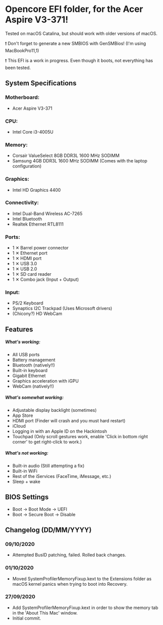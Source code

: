 # Opencore EFI folder, for the Acer Aspire V3-371!

Tested on macOS Catalina, but should work with older versions of macOS.

:exclamation: Don't forget to generate a new SMBIOS with GenSMBios! (I'm using MacBookPro11,1)

:exclamation: This EFI is a work in progress. Even though it boots, not everything has been tested.

## System Specifications


### Motherboard:
* Acer Aspire V3-371
### CPU:
* Intel Core i3-4005U
### Memory:
* Corsair ValueSelect 8GB DDR3L 1600 MHz SODIMM
* Samsung 4GB DDR3L 1600 MHz SODIMM (Comes with the laptop configuration)
### Graphics:
* Intel HD Graphics 4400
### Connectivity:
* Intel Dual-Band Wireless AC-7265
* Intel Bluetooth
* Realtek Ethernet RTL8111
### Ports:
* 1 ✕ Barrel power connector
* 1 ✕ Ethernet port
* 1 ✕ HDMI port
* 1 ✕ USB 3.0
* 1 ✕ USB 2.0
* 1 ✕ SD card reader
* 1 ✕ Combo jack (Input + Output)
### Input:
* PS/2 Keyboard
* Synaptics I2C Trackpad (Uses Microsoft drivers)
* (Chicony?) HD WebCam


## Features


##### What's working:
* All USB ports
* Battery management
* Bluetooth (natively!!)
* Built-in keyboard
* Gigabit Ethernet
* Graphics acceleration with iGPU
* WebCam (natively!!)

##### What's somewhat working:
* Adjustable display backlight (sometimes)
* App Store
* HDMI port (Finder will crash and you must hard restart)
* iCloud
* Logging in with an Apple ID on the Hackintosh
* Touchpad (Only scroll gestures work, enable 'Click in bottom right corner' to get right-click to work.)

##### What's not working:
* Built-in audio (Still attempting a fix)
* Built-in WiFi
* Rest of the iServices (FaceTime, iMessage, etc.)
* Sleep + wake

## BIOS Settings


* Boot → Boot Mode → UEFI
* Boot → Secure Boot → Disable


## Changelog (DD/MM/YYYY)


### 09/10/2020
* Attempted BusID patching, failed. Rolled back changes.

### 01/10/2020
* Moved SystemProfilerMemoryFixup.kext to the Extensions folder as macOS kernel panics when trying to boot into Recovery.

### 27/09/2020
* Add SystemProfilerMemoryFixup.kext in order to show the memory tab in the 'About This Mac' window.
* Initial commit.
